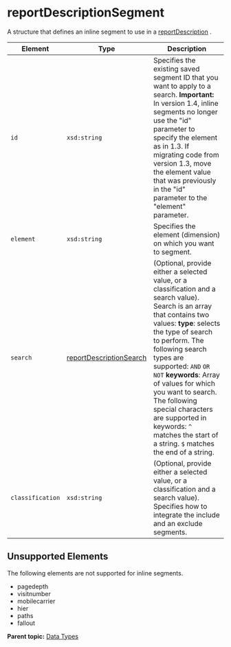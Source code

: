 # reportDescriptionSegment

 

A structure that defines an inline segment to use in a [reportDescription](r_reportDescription.md#) .

|Element|Type|Description|
|-------|----|-----------|
| ` id ` | `xsd:string` | Specifies the existing saved segment ID that you want to apply to a search. **Important:** In version 1.4, inline segments no longer use the "id" parameter to specify the element as in 1.3. If migrating code from version 1.3, move the element value that was previously in the "id" parameter to the "element" parameter. |
| ` element ` |`xsd:string`| Specifies the element \(dimension\) on which you want to segment. |
| ` search ` | [reportDescriptionSearch](r_reportDescriptionSearch.md#) | \(Optional, provide either a selected value, or a classification and a search value\). Search is an array that contains two values: **type**: selects the type of search to perform. The following search types are supported: `AND` `OR` `NOT` **keywords**: Array of values for which you want to search. The following special characters are supported in keywords: `^` matches the start of a string. `$` matches the end of a string. |
| ` classification ` | `xsd:string` | \(Optional, provide either a selected value, or a classification and a search value\). Specifies how to integrate the include and an exclude segments. |

## Unsupported Elements

The following elements are not supported for inline segments.

-   pagedepth
-   visitnumber
-   mobilecarrier
-   hier
-   paths
-   fallout

**Parent topic:** [Data Types](../data_types/datatypes.md)

